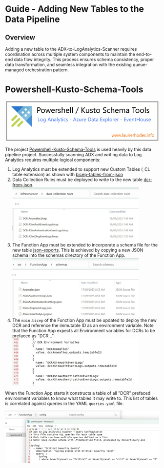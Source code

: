 # Guide - Adding New Tables to the Data Pipeline

## Overview

Adding a new table to the ADX-to-LogAnalytics-Scanner requires coordination across multiple system components to maintain the end-to-end data flow integrity. This process ensures schema consistency, proper data transformation, and seamless integration with the existing queue-managed orchestration pattern.

# Powershell-Kusto-Schema-Tools

![](./img/Powershell-Kusto-Schema-Tools.jpg)

The project [Powershell-Kusto-Schema-Tools](https://github.com/LaurieRhodes/Powershell-Kusto-Schema-Tools) is used heavily by this data pipeline project.  Successfully scanning ADX and writing data to Log Analytics requires multiple logical components:

1. Log Analytics must be extended to support new Custom Tables (_CL table extension) as shown with [bicep-tables-from-json](https://github.com/LaurieRhodes/Powershell-Kusto-Schema-Tools/tree/main/bicep-tables-from-json)
2. Data Collection Rules must be deployed to write to the new table [dcr-from-json](https://github.com/LaurieRhodes/Powershell-Kusto-Schema-Tools/tree/main/dcr-from-json).  <img title="" src="./img/Bicep-DCRs.jpg" alt="" width="414" data-align="center">
3. The Function App must be extended to incorporate a schema file for the new table [json-exports](https://github.com/LaurieRhodes/Powershell-Kusto-Schema-Tools/tree/main/json-exports).  This is achieved by copying a new JSON schema into the schemas directory of the Function App. <img title="" src="./img/JSON-Schemas.jpg" alt="" width="414" data-align="center">
4. The `main.bicep` of the Function App must be updated to deploy the new DCR and reference the immutable ID as an environment variable.  Note that the Function App expects all Environment variables for DCRs to be prefaced as "DCR..." <img title="" src="./img/Environment-Variables.jpg" alt="" width="414" data-align="center">

When the Function App starts it constructs a table of all "DCR" prefaced environment variables to know what tables it may write to.  This list of tables is correlated against queries in the YAML `queries.yaml` file.

<img title="" src="./img/Queries-YAML.jpg" alt="" width="581" data-align="center">

